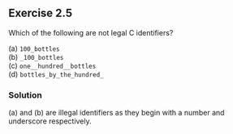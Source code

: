 ## Exercise 2.5
Which of the following are not legal C identifiers?

(a) `100_bottles`</br>
(b) `_100_bottles`</br>
(c) `one__hundred__bottles`</br>
(d) `bottles_by_the_hundred_`

### Solution
(a) and (b) are illegal identifiers as they begin with a number and underscore respectively.